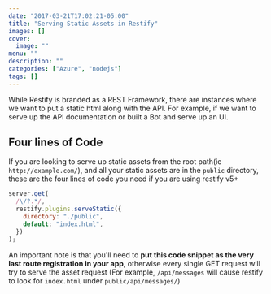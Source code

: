 ```yaml
---
date: "2017-03-21T17:02:21-05:00"
title: "Serving Static Assets in Restify"
images: []
cover:
  image: ""
menu: ""
description: ""
categories: ["Azure", "nodejs"]
tags: []
---
```


While Restify is branded as a REST Framework, there are instances where we want to put a static html along with the API. For example, if we want to serve up the API documentation or built a Bot and serve up an UI.

## Four lines of Code

If you are looking to serve up static assets from the root path(ie `http://example.com/`), and all your static assets are in the `public` directory, these are the four lines of code you need if you are using restify v5+

```js
server.get(
  /\/?.*/,
  restify.plugins.serveStatic({
    directory: "./public",
    default: "index.html",
  })
);
```

An important note is that you'll need to **put this code snippet as the very last route registration in your app**, otherwise every single GET request will try to serve the asset request (For example, `/api/messages` will cause restify to look for `index.html` under `public/api/messages/`)
